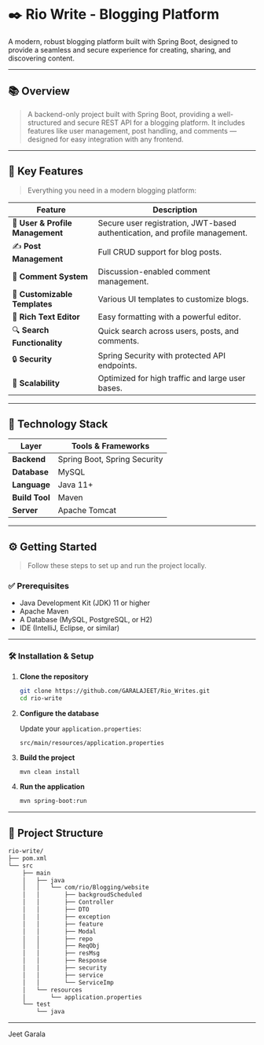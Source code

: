 # ✒️ Rio Write - Blogging Platform

A modern, robust blogging platform built with Spring Boot, designed to provide a seamless and secure experience for creating, sharing, and discovering content.

---

## 📚 Overview

>A backend-only project built with Spring Boot, providing a well-structured and secure REST API for a blogging platform. It includes features like user management, post handling, and comments — designed for easy integration with any frontend.

---

## 🔑 Key Features

> Everything you need in a modern blogging platform:

| Feature | Description |
|--------|-------------|
| 👤 **User & Profile Management** | Secure user registration, JWT-based authentication, and profile management. |
| ✍️ **Post Management** | Full CRUD support for blog posts. |
| 💬 **Comment System** | Discussion-enabled comment management. |
| 🎨 **Customizable Templates** | Various UI templates to customize blogs. |
| 📝 **Rich Text Editor** | Easy formatting with a powerful editor. |
| 🔍 **Search Functionality** | Quick search across users, posts, and comments. |
| 🔒 **Security** | Spring Security with protected API endpoints. |
| 🚀 **Scalability** | Optimized for high traffic and large user bases. |

---

## 🧰 Technology Stack

| Layer        | Tools & Frameworks               |
|-------------|----------------------------------|
| **Backend** | Spring Boot, Spring Security     |
| **Database**| MySQL                            |
| **Language**| Java 11+                         |
| **Build Tool**| Maven                          |
| **Server**   | Apache Tomcat                   |

---

## ⚙️ Getting Started

> Follow these steps to set up and run the project locally.

### ✅ Prerequisites

- Java Development Kit (JDK) 11 or higher  
- Apache Maven  
- A Database (MySQL, PostgreSQL, or H2)  
- IDE (IntelliJ, Eclipse, or similar)

---

### 🛠 Installation & Setup

1. **Clone the repository**
   ```bash
   git clone https://github.com/GARALAJEET/Rio_Writes.git
   cd rio-write
   ```

2. **Configure the database**

   Update your `application.properties`:
   ```
   src/main/resources/application.properties
   ```

3. **Build the project**
   ```bash
   mvn clean install
   ```

4. **Run the application**
   ```bash
   mvn spring-boot:run
   ```
   

---



## 📁 Project Structure

```bash
rio-write/
├── pom.xml
└── src
    ├── main
    │   ├── java
    │   │   └── com/rio/Blogging/website
    │   │       ├── backgroudScheduled
    │   │       ├── Controller
    │   │       ├── DTO
    │   │       ├── exception
    │   │       ├── feature
    │   │       ├── Modal
    │   │       ├── repo
    │   │       ├── ReqObj
    │   │       ├── resMsg
    │   │       ├── Response
    │   │       ├── security
    │   │       ├── service
    │   │       └── ServiceImp
    │   └── resources
    │       └── application.properties
    └── test
        └── java
```

---

 Jeet Garala
